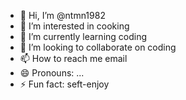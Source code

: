 - 👋 Hi, I’m @ntmn1982
- 👀 I’m interested in cooking
- 🌱 I’m currently learning coding
- 💞️ I’m looking to collaborate on coding
- 📫 How to reach me email
- 😄 Pronouns: ...
- ⚡ Fun fact: seft-enjoy

<!---
ntmn1982/ntmn1982 is a ✨ special ✨ repository because its `README.md` (this file) appears on your GitHub profile.
You can click the Preview link to take a look at your changes.
--->
